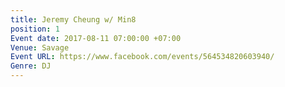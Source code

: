 ```yaml
---
title: Jeremy Cheung w/ Min8
position: 1
Event date: 2017-08-11 07:00:00 +07:00
Venue: Savage
Event URL: https://www.facebook.com/events/564534820603940/
Genre: DJ
---
```


